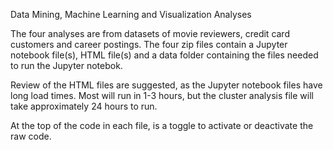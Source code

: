 Data Mining, Machine Learning and Visualization Analyses

The four analyses are from datasets of movie reviewers, credit card customers and career postings. The four zip files contain a Jupyter notebook file(s), HTML file(s) and a data folder containing the files needed to run the Jupyter notebok.

Review of the HTML files are suggested, as the Jupyter notebook files have long load times. Most will run in 1-3 hours, but the cluster analysis file will take approximately 24 hours to run.

At the top of the code in each file, is a toggle to activate or deactivate the raw code. 

